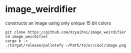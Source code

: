 # image_weirdifier
constructs an image using only unique 15 bit colors

```
git clone https://github.com/Xzyaihni/image_weirdifier
cd image_weirdifier
cargo b -r
./target/release/palletefy ~/Path/to/ur/cool/image.png
```
